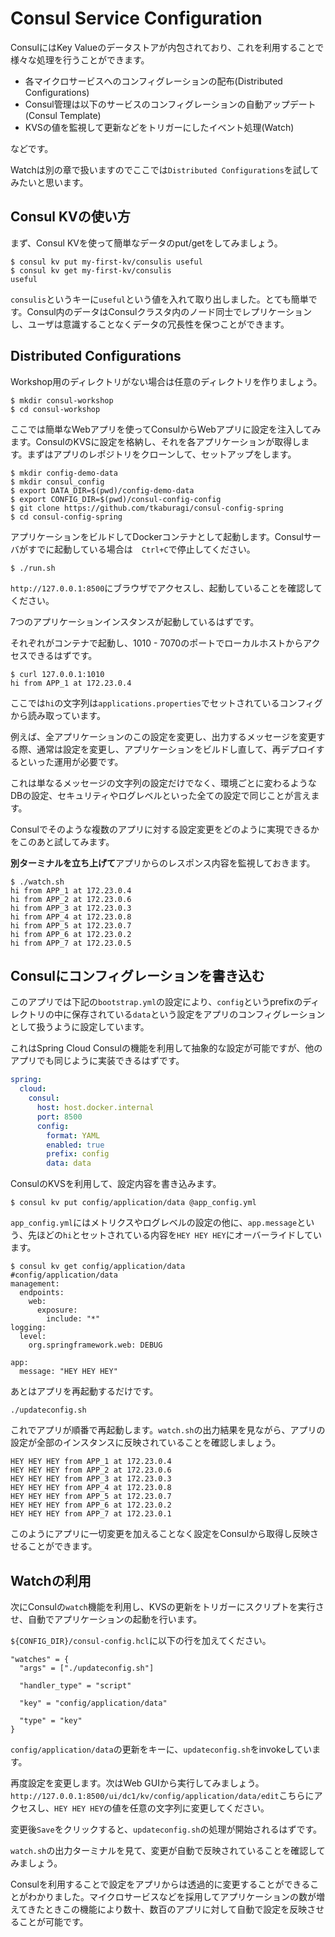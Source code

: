 # Consul Service Configuration

ConsulにはKey Valueのデータストアが内包されており、これを利用することで様々な処理を行うことができます。

* 各マイクロサービスへのコンフィグレーションの配布(Distributed Configurations)
* Consul管理は以下のサービスのコンフィグレーションの自動アップデート(Consul Template)
* KVSの値を監視して更新などをトリガーにしたイベント処理(Watch)

などです。

Watchは別の章で扱いますのでここでは`Distributed Configurations`を試してみたいと思います。


## Consul KVの使い方

まず、Consul KVを使って簡単なデータのput/getをしてみましょう。

```console 
$ consul kv put my-first-kv/consulis useful
$ consul kv get my-first-kv/consulis
useful
```

`consulis`というキーに`useful`という値を入れて取り出しました。とても簡単です。Consul内のデータはConsulクラスタ内のノード同士でレプリケーションし、ユーザは意識することなくデータの冗長性を保つことができます。

## Distributed Configurations

Workshop用のディレクトリがない場合は任意のディレクトリを作りましょう。

```shell
$ mkdir consul-workshop
$ cd consul-workshop
```

ここでは簡単なWebアプリを使ってConsulからWebアプリに設定を注入してみます。ConsulのKVSに設定を格納し、それを各アプリケーションが取得します。まずはアプリのレポジトリをクローンして、セットアップをします。

```shell
$ mkdir config-demo-data
$ mkdir consul_config
$ export DATA_DIR=$(pwd)/config-demo-data
$ export CONFIG_DIR=$(pwd)/consul-config-config
$ git clone https://github.com/tkaburagi/consul-config-spring
$ cd consul-config-spring
```

アプリケーションをビルドしてDockerコンテナとして起動します。Consulサーバがすでに起動している場合は　`Ctrl+C`で停止してください。

```shell
$ ./run.sh
```

`http://127.0.0.1:8500`にブラウザでアクセスし、起動していることを確認してください。

7つのアプリケーションインスタンスが起動しているはずです。

それぞれがコンテナで起動し、1010 - 7070のポートでローカルホストからアクセスできるはずです。

```console
$ curl 127.0.0.1:1010
hi from APP_1 at 172.23.0.4
```

ここでは`hi`の文字列は`applications.properties`でセットされているコンフィグから読み取っています。

例えば、全アプリケーションのこの設定を変更し、出力するメッセージを変更する際、通常は設定を変更し、アプリケーションをビルドし直して、再デプロイするといった運用が必要です。

これは単なるメッセージの文字列の設定だけでなく、環境ごとに変わるようなDBの設定、セキュリティやログレベルといった全ての設定で同じことが言えます。

Consulでそのような複数のアプリに対する設定変更をどのように実現できるかをこのあと試してみます。

**別ターミナルを立ち上げて**アプリからのレスポンス内容を監視しておきます。

```console
$ ./watch.sh
hi from APP_1 at 172.23.0.4
hi from APP_2 at 172.23.0.6
hi from APP_3 at 172.23.0.3
hi from APP_4 at 172.23.0.8
hi from APP_5 at 172.23.0.7
hi from APP_6 at 172.23.0.2
hi from APP_7 at 172.23.0.5
```

## Consulにコンフィグレーションを書き込む

このアプリでは下記の`bootstrap.yml`の設定により、`config`というprefixのディレクトリの中に保存されている`data`という設定をアプリのコンフィグレーションとして扱うように設定しています。

これはSpring Cloud Consulの機能を利用して抽象的な設定が可能ですが、他のアプリでも同じように実装できるはずです。

```yaml
spring:
  cloud:
    consul:
      host: host.docker.internal
      port: 8500
      config:
        format: YAML
        enabled: true
        prefix: config
        data: data
```

ConsulのKVSを利用して、設定内容を書き込みます。

```shell
$ consul kv put config/application/data @app_config.yml
```

`app_config.yml`にはメトリクスやログレベルの設定の他に、`app.message`という、先ほどの`hi`とセットされている内容を`HEY HEY HEY`にオーバーライドしています。

```console
$ consul kv get config/application/data
#config/application/data
management:
  endpoints:
    web:
      exposure:
        include: "*"
logging:
  level:
    org.springframework.web: DEBUG

app:
  message: "HEY HEY HEY"
```

あとはアプリを再起動するだけです。

```shell
./updateconfig.sh
```

これでアプリが順番で再起動します。`watch.sh`の出力結果を見ながら、アプリの設定が全部のインスタンスに反映されていることを確認しましょう。

```
HEY HEY HEY from APP_1 at 172.23.0.4
HEY HEY HEY from APP_2 at 172.23.0.6
HEY HEY HEY from APP_3 at 172.23.0.3
HEY HEY HEY from APP_4 at 172.23.0.8
HEY HEY HEY from APP_5 at 172.23.0.7
HEY HEY HEY from APP_6 at 172.23.0.2
HEY HEY HEY from APP_7 at 172.23.0.1
```

このようにアプリに一切変更を加えることなく設定をConsulから取得し反映させることができます。

## Watchの利用

次にConsulの`watch`機能を利用し、KVSの更新をトリガーにスクリプトを実行させ、自動でアプリケーションの起動を行います。

`${CONFIG_DIR}/consul-config.hcl`に以下の行を加えてください。

```
"watches" = {
  "args" = ["./updateconfig.sh"]

  "handler_type" = "script"

  "key" = "config/application/data"

  "type" = "key"
}
```

`config/application/data`の更新をキーに、`updateconfig.sh`をinvokeしています。

再度設定を変更します。次はWeb GUIから実行してみましょう。`http://127.0.0.1:8500/ui/dc1/kv/config/application/data/edit`こちらにアクセスし、`HEY HEY HEY`の値を任意の文字列に変更してください。

変更後`Save`をクリックすると、`updateconfig.sh`の処理が開始されるはずです。

`watch.sh`の出力ターミナルを見て、変更が自動で反映されていることを確認してみましょう。

Consulを利用することで設定をアプリからは透過的に変更することができることがわかりました。マイクロサービスなどを採用してアプリケーションの数が増えてきたときこの機能により数十、数百のアプリに対して自動で設定を反映させることが可能です。
